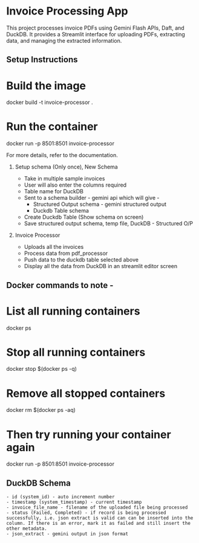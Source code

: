 # Invoice Processing App

This project processes invoice PDFs using Gemini Flash APIs, Daft, and DuckDB. 
It provides a Streamlit interface for uploading PDFs, extracting data, and managing the extracted information.

## Setup Instructions

# Build the image
docker build -t invoice-processor .

# Run the container
docker run -p 8501:8501 invoice-processor

For more details, refer to the documentation.

1. Setup schema (Only once), New Schema
    - Take in multiple sample invoices
    - User will also enter the columns required
    - Table name for DuckDB
    - Sent to a schema builder - gemini api which will give - 
        - Structured Output schema - gemini structured output
        - Duckdb Table schema
    - Create Duckdb Table (Show schema on screen)
    - Save structured output schema, temp file, DuckDB - Structured O/P

2. Invoice Processor
    - Uploads all the invoices
    - Process data from pdf_processor
    - Push data to the duckdb table selected above
    - Display all the data from DuckDB in an streamlit editor screen

## Docker commands to note - 

# List all running containers
docker ps

# Stop all running containers
docker stop $(docker ps -q)

# Remove all stopped containers
docker rm $(docker ps -aq)

# Then try running your container again
<!-- docker run -p 8501:8501 -v $(pwd)/data:/app/data invoice-processor (Volume mount to local folder if required) -->

docker run -p 8501:8501 invoice-processor


## DuckDB Schema
    - id (system_id) - auto increment number
    - timestamp (system_timestamp) - current timestamp
    - invoice_file_name - filename of the uploaded file being processed
    - status (Failed, Completed) - if record is being processed successfully, i.e. json extract is valid can can be inserted into the column. If there is an error, mark it as failed and still insert the other metadata.
    - json_extract - gemini output in json format